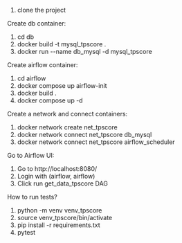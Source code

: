 1. clone the project 

Create db container:
1. cd db
2. docker build -t mysql_tpscore .
3. docker run --name db_mysql -d mysql_tpscore

Create airflow container:
1. cd airflow
2. docker compose up airflow-init
3. docker build .
4. docker compose up -d

Create a network and connect containers:
1. docker network create net_tpscore
2. docker network connect net_tpscore db_mysql
3. docker network connect net_tpscore airflow_scheduler

Go to Airflow UI:
1. Go to http://localhost:8080/ 
2. Login with (airflow, airflow)
3. Click run get_data_tpscore DAG


How to run tests?
1. python -m venv venv_tpscore
2. source venv_tpscore/bin/activate
3. pip install -r requirements.txt
4. pytest
